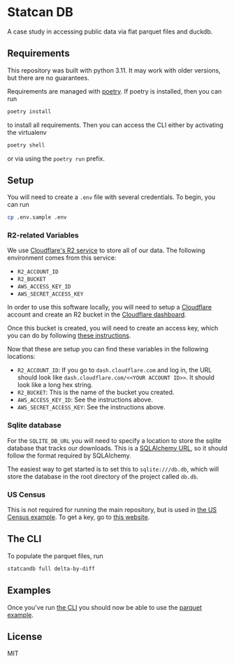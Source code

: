 # Statcan DB

A case study in accessing public data via flat parquet files and duckdb.

## Requirements

This repository was built with python 3.11. It may work with older versions, but there are no guarantees.

Requirements are managed with [poetry](https://python-poetry.org/). If poetry is installed, then you can run

```bash
poetry install
```

to install all requirements. Then you can access the CLI either by activating the virtualenv

```bash
poetry shell
```

or via using the `poetry run` prefix.

## Setup

You will need to create a `.env` file with several credentials. To begin, you can run

```bash
cp .env.sample .env
```

### R2-related Variables

We use [Cloudflare's R2 service](https://www.cloudflare.com/developer-platform/r2/) to store all of our data. The following environment comes from this service:

  * `R2_ACCOUNT_ID`
  * `R2_BUCKET`
  * `AWS_ACCESS_KEY_ID`
  * `AWS_SECRET_ACCESS_KEY`

In order to use this software locally, you will need to setup a [Cloudflare](https://www.cloudfare.com/) account and create an R2 bucket in the [Cloudflare dashboard](https://dash.cloudflare.com/).

Once this bucket is created, you will need to create an access key, which you can do by following [these instructions](https://developers.cloudflare.com/r2/api/s3/tokens/).

Now that these are setup you can find these variables in the following locations:

  * `R2_ACCOUNT_ID`: If you go to `dash.cloudflare.com` and log in, the URL should look like `dash.cloudflare.com/<<YOUR ACCOUNT ID>>`. It should look like a long hex string.
  * `R2_BUCKET`: This is the name of the bucket you created.
  * `AWS_ACCESS_KEY_ID`: See the instructions above.
  * `AWS_SECRET_ACCESS_KEY`: See the instructions above.

### Sqlite database

For the `SQLITE_DB_URL` you will need to specify a location to store the sqlite database that tracks our downloads. This is a [SQLAlchemy URL](https://docs.sqlalchemy.org/en/20/dialects/sqlite.html#pysqlite), so it should follow the format required by SQLAlchemy.

The easiest way to get started is to set this to `sqlite:///db.db`, which will store the database in the root directory of the project called `db.db`.

### US Census

This is not required for running the main repository, but is used in [the US Census example](examples/census.py). To get a key, go to [this website](https://api.census.gov/data/key_signup.html).

## The CLI

To populate the parquet files, run

```bash
statcandb full delta-by-diff
```

## Examples

Once you've run [the CLI](#the-cli) you should now be able to use the [parquet example](examples/parquet.py).

## License

MIT
